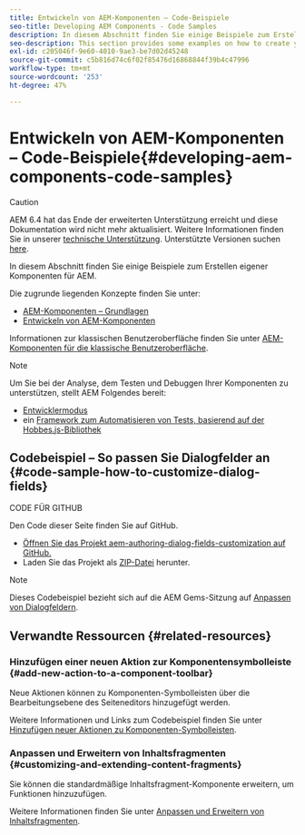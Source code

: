 ```yaml
---
title: Entwickeln von AEM-Komponenten – Code-Beispiele
seo-title: Developing AEM Components - Code Samples
description: In diesem Abschnitt finden Sie einige Beispiele zum Erstellen eigener Komponenten für AEM.
seo-description: This section provides some examples on how to create your own components for AEM.
exl-id: c205046f-9e60-4010-9ae3-be7d02d45248
source-git-commit: c5b816d74c6f02f85476d16868844f39b4c47996
workflow-type: tm+mt
source-wordcount: '253'
ht-degree: 47%

---
```


# Entwickeln von AEM-Komponenten – Code-Beispiele{#developing-aem-components-code-samples}

>[!CAUTION]
>
>AEM 6.4 hat das Ende der erweiterten Unterstützung erreicht und diese Dokumentation wird nicht mehr aktualisiert. Weitere Informationen finden Sie in unserer [technische Unterstützung](https://helpx.adobe.com/de/support/programs/eol-matrix.html). Unterstützte Versionen suchen [here](https://experienceleague.adobe.com/docs/?lang=de).

In diesem Abschnitt finden Sie einige Beispiele zum Erstellen eigener Komponenten für AEM.

Die zugrunde liegenden Konzepte finden Sie unter:

* [AEM-Komponenten – Grundlagen](/help/sites-developing/components-basics.md)
* [Entwickeln von AEM-Komponenten](/help/sites-developing/developing-components.md)

Informationen zur klassischen Benutzeroberfläche finden Sie unter [AEM-Komponenten für die klassische Benutzeroberfläche](/help/sites-developing/developing-components-classic.md).

>[!NOTE]
>
>Um Sie bei der Analyse, dem Testen und Debuggen Ihrer Komponenten zu unterstützen, stellt AEM Folgendes bereit:
>
>* [Entwicklermodus](/help/sites-developing/developer-mode.md)
>* ein [Framework zum Automatisieren von Tests, basierend auf der Hobbes.js-Bibliothek](/help/sites-developing/hobbes.md)
>


## Codebeispiel – So passen Sie Dialogfelder an {#code-sample-how-to-customize-dialog-fields}

CODE FÜR GITHUB

Den Code dieser Seite finden Sie auf GitHub.

* [Öffnen Sie das Projekt aem-authoring-dialog-fields-customization auf GitHub.](https://github.com/Adobe-Marketing-Cloud/aem-authoring-dialog-fields-customization)
* Laden Sie das Projekt als [ZIP-Datei](https://github.com/Adobe-Marketing-Cloud/aem-authoring-dialog-fields-customization/archive/master.zip) herunter.

>[!NOTE]
>
>Dieses Codebeispiel bezieht sich auf die AEM Gems-Sitzung auf [Anpassen von Dialogfeldern](https://experienceleague.adobe.com/docs/experience-manager-gems-events/gems/gems2015/aem-customizing-dialog-fields-in-touch-ui.html).

## Verwandte Ressourcen {#related-resources}

### Hinzufügen einer neuen Aktion zur Komponentensymbolleiste {#add-new-action-to-a-component-toolbar}

Neue Aktionen können zu Komponenten-Symbolleisten über die Bearbeitungsebene des Seiteneditors hinzugefügt werden.

Weitere Informationen und Links zum Codebeispiel finden Sie unter [Hinzufügen neuer Aktionen zu Komponenten-Symbolleisten](/help/sites-developing/customizing-page-authoring-touch.md#add-new-action-to-a-component-toolbar).

### Anpassen und Erweitern von Inhaltsfragmenten {#customizing-and-extending-content-fragments}

Sie können die standardmäßige Inhaltsfragment-Komponente erweitern, um Funktionen hinzuzufügen.

Weitere Informationen finden Sie unter [Anpassen und Erweitern von Inhaltsfragmenten](/help/sites-developing/customizing-content-fragments.md).
